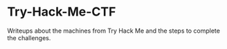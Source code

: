 # Try-Hack-Me-CTF
Writeups about the machines from Try Hack Me and the steps to complete the challenges.
